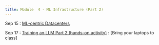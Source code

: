 ```yaml
---
title: Module  4 - ML Infrastructure (Part 2)
---
```


Sep 15
: [ML-centric Datacenters]()
  
Sep 17
: [Training an LLM Part 2 (hands-on activity)](https://www.manning.com/books/build-a-large-language-model-from-scratch)
  : [Bring your laptops to class]
